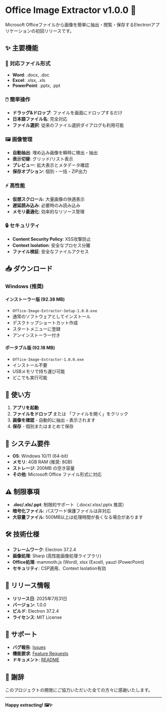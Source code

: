 # Office Image Extractor v1.0.0 🎉

Microsoft Officeファイルから画像を簡単に抽出・閲覧・保存するElectronアプリケーションの初回リリースです。

## ✨ 主要機能

### 📄 対応ファイル形式
- **Word**: .docx, .doc
- **Excel**: .xlsx, .xls  
- **PowerPoint**: .pptx, .ppt

### 🖱️ 簡単操作
- **ドラッグ&ドロップ**: ファイルを画面にドロップするだけ
- **日本語ファイル名**: 完全対応
- **ファイル選択**: 従来のファイル選択ダイアログも利用可能

### 🖼️ 画像管理
- **自動抽出**: 埋め込み画像を瞬時に検出・抽出
- **表示切替**: グリッド/リスト表示
- **プレビュー**: 拡大表示とメタデータ確認
- **保存オプション**: 個別・一括・ZIP出力

### ⚡ 高性能
- **仮想スクロール**: 大量画像の快適表示
- **遅延読み込み**: 必要時のみ読み込み
- **メモリ最適化**: 効率的なリソース管理

### 🔒 セキュリティ
- **Content Security Policy**: XSS攻撃防止
- **Context Isolation**: 安全なプロセス分離
- **ファイル検証**: 安全なファイルアクセス

## 📥 ダウンロード

### Windows (推奨)

#### インストーラー版 (92.38 MB)
- `Office-Image-Extractor-Setup-1.0.0.exe`
- 通常のソフトウェアとしてインストール
- デスクトップショートカット作成
- スタートメニューに登録
- アンインストーラー付き

#### ポータブル版 (92.18 MB)
- `Office-Image-Extractor-1.0.0.exe`
- インストール不要
- USBメモリで持ち運び可能
- どこでも実行可能

## 🚀 使い方

1. **アプリを起動**
2. **ファイルをドロップ** または 「ファイルを開く」をクリック
3. **画像を確認** - 自動的に抽出・表示されます
4. **保存** - 個別またはまとめて保存

## 🔧 システム要件

- **OS**: Windows 10/11 (64-bit)
- **メモリ**: 4GB RAM (推奨: 8GB)
- **ストレージ**: 200MB の空き容量
- **その他**: Microsoft Office ファイル形式に対応

## ⚠️ 制限事項

- **.doc/.xls/.ppt**: 制限的サポート（.docx/.xlsx/.pptx 推奨）
- **暗号化ファイル**: パスワード保護ファイルは非対応
- **大容量ファイル**: 500MB以上は処理時間が長くなる場合があります

## 🛠️ 技術仕様

- **フレームワーク**: Electron 37.2.4
- **画像処理**: Sharp (高性能画像処理ライブラリ)
- **Office処理**: mammoth.js (Word), xlsx (Excel), yauzl (PowerPoint)
- **セキュリティ**: CSP適用、Context Isolation有効

## 📝 リリース情報

- **リリース日**: 2025年7月31日
- **バージョン**: 1.0.0
- **ビルド**: Electron 37.2.4
- **ライセンス**: MIT License

## 🤝 サポート

- **バグ報告**: [Issues](https://github.com/sho11decade/el_officeTo/issues)
- **機能要求**: [Feature Requests](https://github.com/sho11decade/el_officeTo/issues/new?template=feature_request.md)
- **ドキュメント**: [README](https://github.com/sho11decade/el_officeTo/blob/main/README.md)

## 🙏 謝辞

このプロジェクトの開発にご協力いただいた全ての方々に感謝いたします。

---

**Happy extracting! 🖼️✨**
